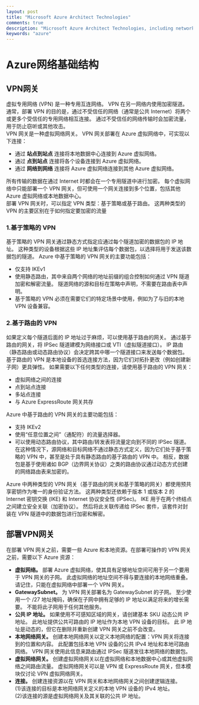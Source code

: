```yaml
---
layout: post
title: "Microsoft Azure Architect Technologies"
comments: true
description: "Microsoft Azure Architect Technologies, including network, storage, compute, infrastructure operation, data platform etc"
keywords: "azure"
---
```


# Azure网络基础结构
## VPN网关  
虚拟专用网络 (VPN) 是一种专用互连网络。 VPN 在另一网络内使用加密隧道。 通常，部署 VPN 的目的是，通过不受信任的网络（通常是公共 Internet）将两个或更多个受信任的专用网络相互连接。 通过不受信任的网络传输时会加密流量，用于防止窃听或其他攻击。  
VPN 网关是一种虚拟网络网关。 VPN 网关部署在 Azure 虚拟网络中，可实现以下连接：  
* 通过 **站点到站点** 连接将本地数据中心连接到 Azure 虚拟网络。
* 通过 **点到站点** 连接将各个设备连接到 Azure 虚拟网络。
* 通过 **网络到网络** 连接将 Azure 虚拟网络连接到其他 Azure 虚拟网络。

所有传输的数据在通过 Internet 时都会在一个专用隧道中进行加密。 每个虚拟网络中只能部署一个 VPN 网关，但可使用一个网关连接到多个位置，包括其他 Azure 虚拟网络或本地数据中心。  
部署 VPN 网关时，可以指定 VPN 类型：基于策略或基于路由。 这两种类型的 VPN 的主要区别在于如何指定要加密的流量  
### 1.基于策略的 VPN  
基于策略的 VPN 网关通过静态方式指定应通过每个隧道加密的数据包的 IP 地址。 这种类型的设备根据这些 IP 地址集评估每个数据包，以选择将用于发送该数据包的隧道。 Azure 中基于策略的 VPN 网关的主要功能包括：  
* 仅支持 IKEv1
* 使用静态路由，其中来自两个网络的地址前缀的组合控制如何通过 VPN 隧道加密和解密流量。 隧道网络的源和目标在策略中声明，不需要在路由表中声明。
* 基于策略的 VPN 必须在需要它们的特定场景中使用，例如为了与旧的本地 VPN 设备兼容。  
### 2.基于路由的 VPN
如果定义每个隧道后面的 IP 地址过于麻烦，可以使用基于路由的网关。 通过基于路由的网关，将 IPSec 隧道建模为网络接口或 VTI（虚拟隧道接口）。 IP 路由（静态路由或动态路由协议）会决定跨其中哪一个隧道接口来发送每个数据包。 基于路由的 VPN 是本地设备的首选连接方法，因为它们对拓扑更改（例如创建新子网）更具弹性。 如果需要以下任何类型的连接，请使用基于路由的 VPN 网关：
* 虚拟网络之间的连接
* 点到站点连接
* 多站点连接
* 与 Azure ExpressRoute 网关共存

Azure 中基于路由的 VPN 网关的主要功能包括：
* 支持 IKEv2
* 使用“任意位置之间”（通配符）的流量选择器。
* 可以使用动态路由协议，其中路由/转发表将流量定向到不同的 IPSec 隧道。 在这种情况下，源网络和目标网络不通过静态方式定义，因为它们处于基于策略的 VPN 中，甚至是处于具有静态路由的基于路由的 VPN 中。 相反，数据包是基于使用诸如 BGP（边界网关协议）之类的路由协议通过动态方式创建的网络路由表来加密的。

Azure 中两种类型的 VPN 网关（基于路由的网关和基于策略的网关）都使用预共享密钥作为唯一的身份验证方法。 这两种类型还依赖于版本 1 或版本 2 的 Internet 密钥交换 (IKE) 和 Internet 协议安全性 (IPSec)。 IKE 用于在两个终结点之间建立安全关联（加密协议）。 然后将此关联传递给 IPSec 套件，该套件对封装在 VPN 隧道中的数据包进行加密和解密。
## 部署VPN网关
在部署 VPN 网关之前，需要一些 Azure 和本地资源。在部署可操作的 VPN 网关之前，需要以下 Azure 资源：  
* **虚拟网络。** 部署 Azure 虚拟网络，使其具有足够地址空间可用于另一个要用于 VPN 网关的子网。 此虚拟网络的地址空间不得与要连接的本地网络重叠。 请记住，只能在虚拟网络中部署一个 VPN 网关。  
* **GatewaySubnet。** 为 VPN 网关部署名为 GatewaySubnet 的子网。 至少使用一个 /27 地址掩码，确保在子网中拥有足够的 IP 地址以满足将来的增长需要。 不能将此子网用于任何其他服务。
* **公共 IP 地址。** 如果使用不可感知区域的网关，请创建基本 SKU 动态公共 IP 地址。 此地址提供公共可路由的 IP 地址作为本地 VPN 设备的目标。 此 IP 地址是动态的，但它在删除并重新创建 VPN 网关之前不会改变。
* **本地网络网关。** 创建本地网络网关以定义本地网络的配置：VPN 网关将连接到的位置和内容。 此配置包括本地 VPN 设备的公共 IPv4 地址和本地可路由网络。 VPN 网关使用此信息来路由通过 IPSec 隧道发往本地网络的数据包。
* **虚拟网络网关。** 创建虚拟网络网关以在虚拟网络和本地数据中心或其他虚拟网络之间路由流量。 虚拟网络网关可以是 VPN 或 ExpressRoute 网关，但本模块仅讨论 VPN 虚拟网络网关。
* **连接。** 创建连接资源以在 VPN 网关和本地网络网关之间创建逻辑连接。  
(1)该连接的目标是本地网络网关定义的本地 VPN 设备的 IPv4 地址。  
(2)该连接的源是虚拟网络网关及其关联的公共 IP 地址。